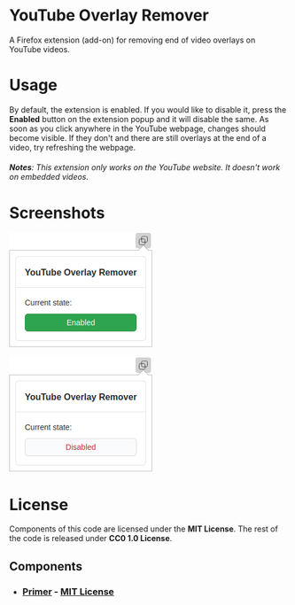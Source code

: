 # YouTube Overlay Remover

A Firefox extension (add-on) for removing end of video overlays on YouTube videos.

# Usage 
By default, the extension is enabled. If you would like to disable it, press the **Enabled** button on the extension popup and it will disable the same. As soon as you click anywhere in the YouTube webpage, changes should become visible. If they don't and there are still overlays at the end of a video, try refreshing the webpage.

###### **Notes**: This extension only works on the YouTube website. It doesn't work on embedded videos.

# Screenshots

![Extension Enabled](/images/Extension_Enabled_State.png "Extension Enabled")

![Extension Disabled](/images/Extension_Disabled_State.png "Extension Enabled")

# License

Components of this code are licensed under the **MIT License**. The rest of the code is released under **CC0 1.0 License**.

## Components
- ### [Primer](https://primer.style/) - [MIT License](/popup/css/LICENSE.txt)